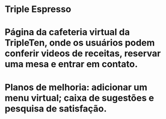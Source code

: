 # Triple Espresso

# Página da cafeteria virtual da TripleTen, onde os usuários podem conferir videos de receitas, reservar uma mesa e entrar em contato.

# Planos de melhoria: adicionar um menu virtual; caixa de sugestões e pesquisa de satisfação.
